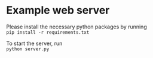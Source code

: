 # Example web server

Please install the necessary python packages by running   
`pip install -r requirements.txt`

To start the server, run   
`python server.py`